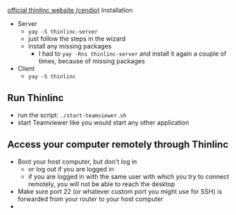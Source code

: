 [official thinlinc website (cendio)](https://www.cendio.com/thinlinc/how-to-get-started/)
Installation
- Server
	- `yay -S thinlinc-server`
	- just follow the steps in the wizard
	- install any missing packages
		- I had to `yay -Rns thinlinc-server` and install it again a couple of times, because of missing packages
- Client
	- `yay -S thinlinc`
## Run Thinlinc
- run the script: `./start-teamviewer.sh`
- start Teamviewer like you would start any other application

## Access your computer remotely through Thinlinc
- Boot your host computer, but don't log in
	- or log out if you are logged in
	- if you are logged in with the same user with which you try to connect remotely, you will not be able to reach the desktop
- Make sure port 22 (or whatever custom port you might use for SSH) is forwarded from your router to your host computer
- 
